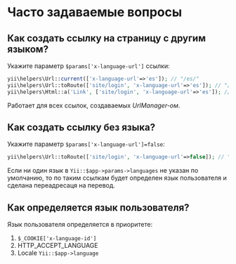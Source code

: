 Часто задаваемые вопросы
========================

Как создать ссылку на страницу с другим языком?
-----------------------------------------------

Укажите параметр `$params['x-language-url']` ссылки:

```php
yii\helpers\Url::current(['x-language-url'=>'es']); // "/es/"
yii\helpers\Url::toRoute(['site/login', 'x-language-url'=>'es']); // "/es/site/login"
yii\helpers\Html::a('Link', ['site/login', 'x-language-url'=>'es']); // "<a href='/es/site/login'>Link</a>"
```

Работает для всех ссылок, создаваемых *UrlManager-ом*.


Как создать ссылку без языка?
-----------------------------

Укажите параметр `$params['x-language-url']=false`:

```php
yii\helpers\Url::toRoute(['site/login', 'x-language-url'=>false]); // "/site/login"
```

Если ни один язык в `Yii::$app->params->languages` не указан по умолчанию, то по 
таким ссылкам будет определен язык пользователя и сделана переадресаця
на перевод.


Как определяется язык пользователя?
-----------------------------------

Язык пользователя определяется в приоритете:

1)   `$_COOKIE['x-language-id']`
2)   HTTP_ACCEPT_LANGUAGE
3)   Locale `Yii::$app->language`

